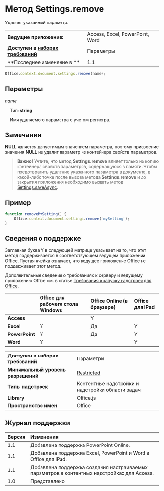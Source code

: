 

# Метод Settings.remove
Удаляет указанный параметр.

|||
|:-----|:-----|
|**Ведущие приложения:**|Access, Excel, PowerPoint, Word|
|**Доступен в [наборах требований](../../docs/overview/specify-office-hosts-and-api-requirements.md)**|Параметры|
|**Последнее изменение в **|1.1|

```js
Office.context.document.settings.remove(name);
```


## Параметры



_name_<br/>
&nbsp;&nbsp;&nbsp;&nbsp;Тип: **string**

&nbsp;&nbsp;&nbsp;&nbsp;Имя удаляемого параметра с учетом регистра.

    



## Замечания

 **NULL** является допустимым значением параметра, поэтому присвоение значения **NULL** не удалит параметр из контейнера свойств параметров.


 >**Важно!** Учтите, что метод **Settings.remove** влияет только на копию контейнера свойств параметров, содержащуюся в памяти. Чтобы предотвратить удаление указанного параметра в документе, в какой-либо точке после вызова метода **Settings.remove** и до закрытия приложения необходимо вызвать метод [Settings.saveAsync](../../reference/shared/settings.saveasync.md).


## Пример




```js
function removeMySetting() {
    Office.context.document.settings.remove('mySetting');
}
```




## Сведения о поддержке


Заглавная буква Y в следующей матрице указывает на то, что этот метод поддерживается в соответствующем ведущем приложении Office. Пустая ячейка означает, что ведущее приложение Office не поддерживает этот метод.

Дополнительные сведения о требованиях к серверу и ведущему приложению Office см. в статье [Требования к запуску надстроек для Office](../../docs/overview/requirements-for-running-office-add-ins.md).



||**Office для рабочего стола Windows**|**Office Online (в браузере)**|**Office для iPad**|
|:-----|:-----|:-----|:-----|
|**Access**||Y||
|**Excel**|Y|Да|Y|
|**PowerPoint**|Y|Да|Y|
|**Word**|Y||Y|

|||
|:-----|:-----|
|**Доступен в наборах требований**|Параметры|
|**Минимальный уровень разрешений**|[Restricted](../../docs/develop/requesting-permissions-for-api-use-in-content-and-task-pane-add-ins.md)|
|**Типы надстроек**|Контентные надстройки и надстройки области задач|
|**Library**|Office.js|
|**Пространство имен**|Office|

## Журнал поддержки




|**Версия**|**Изменения**|
|:-----|:-----|
|1.1|Добавлена поддержка PowerPoint Online.|
|1.1|Добавлена поддержка Excel, PowerPoint и Word в Office для iPad.|
|1.1|Добавлена поддержка создания настраиваемых параметров в контентных надстройках для Access.|
|1.0|Представлено|
